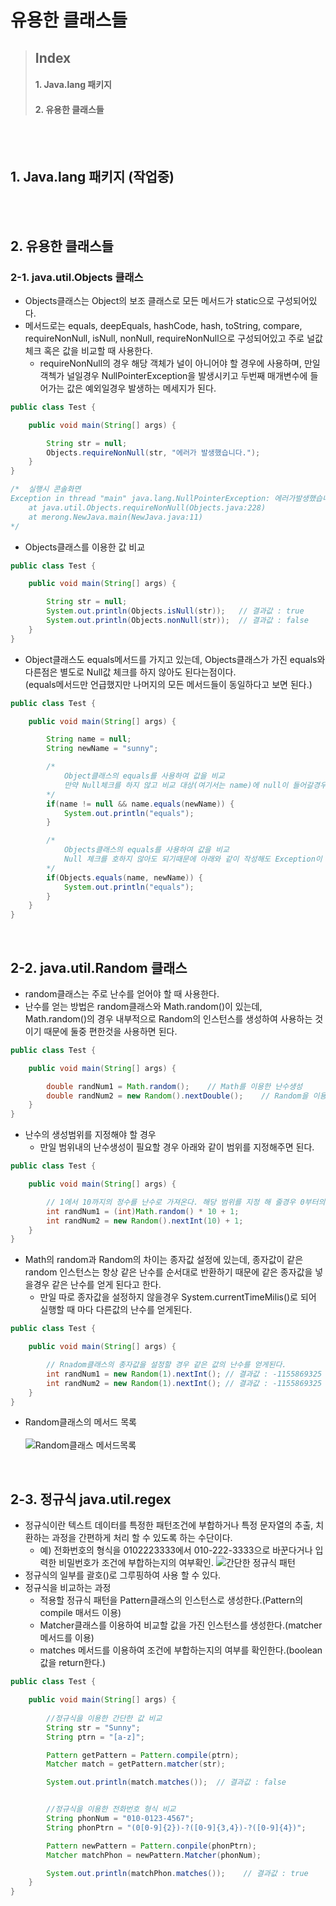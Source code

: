 # 유용한 클래스들

> ## Index
> #### 1. Java.lang 패키지
> #### 2. 유용한 클래스들


<br />
<br />

## 1. Java.lang 패키지 (작업중)

<br />
<br />

## 2. 유용한 클래스들
### 2-1. java.util.Objects 클래스
* Objects클래스는 Object의 보조 클래스로 모든 메서드가 static으로 구성되어있다.
* 메서드로는 equals, deepEquals, hashCode, hash, toString, compare, requireNonNull, isNull, nonNull, requireNonNull으로 구성되어있고 주로 널값체크 혹은 값을 비교할 때 사용한다.
    - requireNonNull의 경우 해당 객체가 널이 아니어야 할 경우에 사용하며, 만일 객첵가 널일경우 NullPointerException을 발생시키고 두번째 매개변수에 들어가는 값은 예외일경우 발생하는 메세지가 된다.
``` java
public class Test {

    public void main(String[] args) {

        String str = null;
        Objects.requireNonNull(str, "에러가 발생했습니다.");
    }
}

/*  실행시 콘솔화면
Exception in thread "main" java.lang.NullPointerException: 에러가발생했습니다.
	at java.util.Objects.requireNonNull(Objects.java:228)
	at merong.NewJava.main(NewJava.java:11)
*/
```
* Objects클래스를 이용한 값 비교
``` java
public class Test {

    public void main(String[] args) {

        String str = null;
        System.out.println(Objects.isNull(str));   // 결과값 : true
        System.out.println(Objects.nonNull(str));  // 결과값 : false
    }
}
```
* Object클래스도 equals메서드를 가지고 있는데, Objects클래스가 가진 equals와 다른점은 별도로 Null값 체크를 하지 않아도 된다는점이다.<br />
    (equals메서드만 언급했지만 나머지의 모든 메서드들이 동일하다고 보면 된다.)
``` java
public class Test {

    public void main(String[] args) {

        String name = null;
        String newName = "sunny";

        /*
            Object클래스의 equals를 사용하여 값을 비교
            만약 Null체크를 하지 않고 비교 대상(여기서는 name)에 null이 들어갈경우 NullPointerException이 발생한다.
        */
        if(name != null && name.equals(newName)) {
            System.out.println("equals");
        }

        /* 
            Objects클래스의 equals를 사용하여 값을 비교
            Null 체크를 호하지 않아도 되기때문에 아래와 같이 작성해도 Exception이 발생하지 않는다.
        */
        if(Objects.equals(name, newName)) {
            System.out.println("equals");
        }
    }
}
```


<br />

## 2-2. java.util.Random 클래스
* random클래스는 주로 난수를 얻어야 할 때 사용한다.
* 난수를 얻는 방법은 random클래스와 Math.random()이 있는데, Math.random()의 경우 내부적으로 Random의 인스턴스를 생성하여 사용하는 것이기 때문에 둘중 편한것을 사용하면 된다.
``` java
public class Test {

    public void main(String[] args) {

        double randNum1 = Math.random();    // Math를 이용한 난수생성
        double randNum2 = new Random().nextDouble();    // Random을 이용한 난수생성
    }
}
```
* 난수의 생성범위를 지정해야 할 경우
    - 만일 범위내의 난수생성이 필요할 경우 아래와 같이 범위를 지정해주면 된다.
``` java
public class Test {

    public void main(String[] args) {

        // 1에서 10까지의 정수를 난수로 가져온다. 해당 범위를 지정 해 줄경우 0부터의 n개의 값을 가져오기때문에 1부터 가져오기 위하여 +1을 했다.
        int randNum1 = (int)Math.random() * 10 + 1;
        int randNum2 = new Random().nextInt(10) + 1;
    }
}
```
* Math의 random과 Random의 차이는 종자값 설정에 있는데, 종자값이 같은 random 인스턴스는 항상 같은 난수를 순서대로 반환하기 때문에 같은 종자값을 넣을경우 같은 난수를 얻게 된다고 한다.
    - 만일 따로 종자값을 설정하지 않을경우 System.currentTimeMilis()로 되어 실행할 때 마다 다른값의 난수를 얻게된다.
``` java
public class Test {

    public void main(String[] args) {

        // Rnadom클래스의 종자값을 설정할 경우 같은 값의 난수를 얻게된다.
        int randNum1 = new Random(1).nextInt(); // 결과값 : -1155869325
        int randNum2 = new Random(1).nextInt(); // 결과값 : -1155869325
    }
}
```
* Random클래스의 메서드 목록
<img width="500px">![Random클래스 메서드목록](/img/randomMethod.png)</img>



<br />

## 2-3. 정규식 java.util.regex
* 정규식이란 텍스트 데이터를 특정한 패턴조건에 부합하거나 특정 문자열의 추출, 치환하는 과정을 간편하게 처리 할 수 있도록 하는 수단이다.
    - 예) 전화번호의 형식을 0102223333에서 010-222-3333으로 바꾼다거나 입력한 비밀번호가 조건에 부합하는지의 여부확인.
![간단한 정규식 패턴](/img/regexPattern.png)
* 정규식의 일부를 괄호()로 그루핑하여 사용 할 수 있다.
* 정규식을 비교하는 과정
    - 적용할 정규식 패턴을 Pattern클래스의 인스턴스로 생성한다.(Pattern의 compile 매서드 이용)
    - Matcher클래스를 이용하여 비교할 값을 가진 인스턴스를 생성한다.(matcher 메서드를 이용)
    - matches 메서드를 이용하여 조건에 부합하는지의 여부를 확인한다.(boolean값을 return한다.)
``` java
public class Test {

    public void main(String[] args) {
        
        //정규식을 이용한 간단한 값 비교
        String str = "Sunny";
        String ptrn = "[a-z]";

        Pattern getPattern = Pattern.compile(ptrn);
        Matcher match = getPattern.matcher(str);

        System.out.println(match.matches());  // 결과값 : false


        //정규식을 이용한 전화번호 형식 비교
        String phonNum = "010-0123-4567";
        String phonPtrn = "(0[0-9]{2})-?([0-9]{3,4})-?([0-9]{4})";

        Pattern newPattern = Pattern.conpile(phonPtrn);
        Matcher matchPhon = newPattern.Matcher(phonNum);

        System.out.println(matchPhon.matches());    // 결과값 : true
    }
}
```